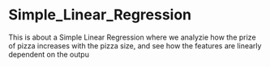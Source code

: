 # Simple_Linear_Regression

This is about a Simple Linear Regression where we analyzie how the prize of pizza increases with the pizza size, and see how the features 
are linearly dependent on the outpu
